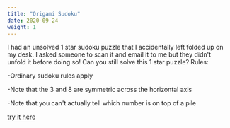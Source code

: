```yaml
---
title: "Origami Sudoku"
date: 2020-09-24
weight: 1
---
```

I had an unsolved 1 star sudoku puzzle that I accidentally left folded up on my desk. I asked someone to scan it and email it to me but they didn't unfold it before doing so! Can you still solve this 1 star puzzle?
Rules:

-Ordinary sudoku rules apply

-Note that the 3 and 8 are symmetric across the horizontal axis

-Note that you can't actually tell which number is on top of a pile

<a href="https://swaroopg92.github.io/penpa-edit/?m=solve&p=zVK7asQwEOz9Ga63kEbWWnKbRxWuyIMQjAgp8gFJSGNz9+03lvaIA/mAsNYwLNLMrOSvj++3z3fJrJDEiWeF5OpKw/a5Vt1spHRz73vpweX7cloOp9pA6dblflqX12kuR1mefujDtBIPFX3Fl4q3FVHxcZrnIn99RZZAHVmuK7qKseJdPXozrb3PWeDRT2AyDwFi44iCkBrnhIi+8egFOjSug2AcGx9HQXaNZ96DC7Zn22/6Sn299MNvHTVfpa+qcSU3faW+Wh5lHs3GmX9svj6RO/Ny9PKm6akJOwueHWyWgdmiZYhbhp1Xsln4nsiWOQfOZdmw3ZX1wVlgOqDO/g5x2c9ZYPqg/j4PbBYwfzDfQN/Qcvqkwnci56M916e7qjgQj103U2P7//YV/1ennAE=&a=RZLNrQQhDIN7mXMOkB+S1DLa/tsYsHl60kpWBvtzBPu+P/n/PXMMqUe2TlHokobmnUsmtMWPzuufUwyqElCTBXVJaFN1MKeTOVX61JhTJ1+DfbrI1eQeppzt8s2ZsyDfFnP257/72t3Xua8WRm2kbQBqE95dcaK74RB3wQls/uFu/Kl13o4rAk6n0+kBmF9nosgLTGdf0BmBj0FnJM+4WTQaFjdbEw2LfSspxbMGJQcCSWcqGpK3lLykDKBrYCq+QClyZaCUI1DXuQAr9hX7mszmwzadzWdqOrvQ0Gez88f6fQ==">try it here</a>
